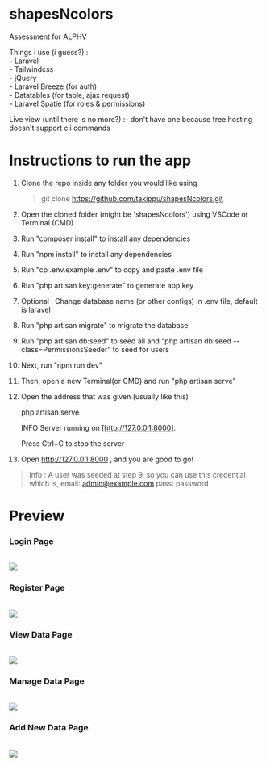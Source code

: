 # shapesNcolors
Assessment for ALPHV

Things i use (i guess?) : <br>
    -   Laravel <br>
    -   Tailwindcss <br>
    -   jQuery <br>
    -   Laravel Breeze (for auth) <br>
    -   Datatables (for table, ajax request) <br>
    -   Laravel Spatie (for roles & permissions) <br>

Live view (until there is no more?) :- don't have one because free hosting doesn't support cli commands

Instructions to run the app
==================

1) Clone the repo inside any folder you would like using
	> git clone https://github.com/takippu/shapesNcolors.git
2) Open the cloned folder (might be 'shapesNcolors') using VSCode or Terminal (CMD)
3) Run "composer install" to install any dependencies
4) Run "npm install" to install any dependencies
5) Run "cp .env.example .env" to copy and paste .env file
6) Run "php artisan key:generate" to generate app key
7) Optional : Change database name (or other configs) in .env file, default is laravel
8) Run "php artisan migrate" to migrate the database
9) Run "php artisan db:seed" to seed all and "php artisan db:seed --class=PermissionsSeeder" to seed for users
10) Next, run "npm run dev"
11) Then, open a new Terminal(or CMD) and run "php artisan serve"
12) Open the address that was given (usually like this)

    php artisan serve

    INFO  Server running on [http://127.0.0.1:8000].  

    Press Ctrl+C to stop the server

13) Open http://127.0.0.1:8000 , and you are good to go!


>Info : A user was seeded at step 9, so you can use this credential which is, email: admin@example.com pass: password

<h1> Preview </h1>

<div> 
    <h3>Login Page</h3> <br>
    <img src="https://github.com/takippu/shapesNcolors/assets/70655268/e8cd3d39-93ab-416c-af37-f07b7ae2caac">
    <h3>Register Page</h3> <br>
    <img src="https://github.com/takippu/shapesNcolors/assets/70655268/5086f6cf-8290-4c6f-9c49-51e149af587c">
    <h3>View Data Page</h3> <br>
    <img src="https://github.com/takippu/shapesNcolors/assets/70655268/0e233aba-35a9-4648-aa8a-aecaf3a7e0b0">
    <h3>Manage Data Page</h3> <br>
    <img src="https://github.com/takippu/shapesNcolors/assets/70655268/26de4033-0e54-4c44-b3c0-abce9ff490ae">
    <h3>Add New Data Page</h3> <br>
    <img src="https://github.com/takippu/shapesNcolors/assets/70655268/792f7da6-621f-4ff6-a2eb-1a0e7558787b">

</div>
